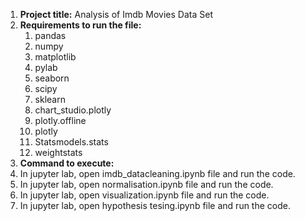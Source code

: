 1. **Project title:**  Analysis of Imdb Movies Data Set
2. **Requirements to run the file:**
    1. pandas
    2. numpy
    3. matplotlib
    4. pylab
    5. seaborn
    6. scipy
    7. sklearn
    8. chart_studio.plotly
    9. plotly.offline
    10. plotly
    11. Statsmodels.stats
    12. weightstats  
3. **Command to execute:**
  1. In jupyter lab, open imdb_datacleaning.ipynb file and run the code.
  2. In jupyter lab, open normalisation.ipynb file and run the code.
  3. In jupyter lab, open visualization.ipynb file and run the code.
  4. In jupyter lab, open hypothesis tesing.ipynb file and run the code.


